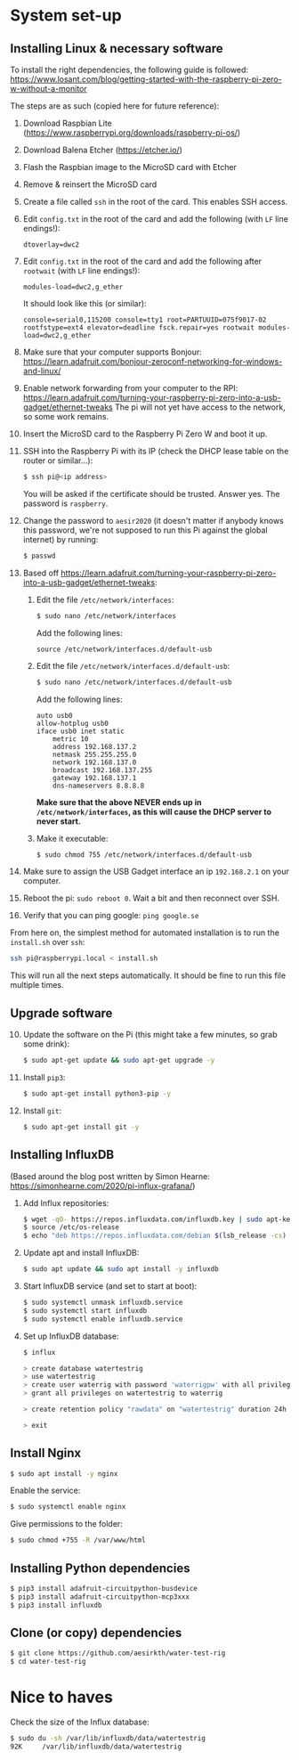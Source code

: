 # System set-up

## Installing Linux & necessary software

To install the right dependencies, the following guide is followed: https://www.losant.com/blog/getting-started-with-the-raspberry-pi-zero-w-without-a-monitor

The steps are as such (copied here for future reference):

1. Download Raspbian Lite (https://www.raspberrypi.org/downloads/raspberry-pi-os/)
2. Download Balena Etcher (https://etcher.io/)
3. Flash the Raspbian image to the MicroSD card with Etcher
4. Remove & reinsert the MicroSD card
5. Create a file called `ssh` in the root of the card. This enables SSH access.

6. Edit `config.txt` in the root of the card and add the following (with `LF` line endings!):

   ```
   dtoverlay=dwc2
   ```

7. Edit `config.txt` in the root of the card and add the following after `rootwait` (with `LF` line endings!):

   ```
   modules-load=dwc2,g_ether
   ```

   It should look like this (or similar):

   ```
   console=serial0,115200 console=tty1 root=PARTUUID=075f9017-02 rootfstype=ext4 elevator=deadline fsck.repair=yes rootwait modules-load=dwc2,g_ether
   ```

8. Make sure that your computer supports Bonjour: https://learn.adafruit.com/bonjour-zeroconf-networking-for-windows-and-linux/
9. Enable network forwarding from your computer to the RPI: https://learn.adafruit.com/turning-your-raspberry-pi-zero-into-a-usb-gadget/ethernet-tweaks
   The pi will not yet have access to the network, so some work remains.

10. Insert the MicroSD card to the Raspberry Pi Zero W and boot it up.
11. SSH into the Raspberry Pi with its IP (check the DHCP lease table on the router or similar...):
    ```bash
    $ ssh pi@<ip address>
    ```
    You will be asked if the certificate should be trusted. Answer yes.
    The password is `raspberry`.
12. Change the password to `aesir2020` (it doesn't matter if anybody knows this password, we're not supposed to run this Pi against the global internet) by running:

    ```bash
    $ passwd
    ```

13. Based off https://learn.adafruit.com/turning-your-raspberry-pi-zero-into-a-usb-gadget/ethernet-tweaks:

    1. Edit the file `/etc/network/interfaces`:

       ```bash
       $ sudo nano /etc/network/interfaces
       ```

       Add the following lines:

       ```
       source /etc/network/interfaces.d/default-usb
       ```

    1. Edit the file `/etc/network/interfaces.d/default-usb`:

       ```bash
       $ sudo nano /etc/network/interfaces.d/default-usb
       ```

       Add the following lines:

       ```
       auto usb0
       allow-hotplug usb0
       iface usb0 inet static
           metric 10
           address 192.168.137.2
           netmask 255.255.255.0
           network 192.168.137.0
           broadcast 192.168.137.255
           gateway 192.168.137.1
           dns-nameservers 8.8.8.8
       ```

       **Make sure that the above NEVER ends up in `/etc/network/interfaces`, as this will cause the DHCP server to never start.**

    1. Make it executable:

       ```bash
       $ sudo chmod 755 /etc/network/interfaces.d/default-usb
       ```

14. Make sure to assign the USB Gadget interface an ip `192.168.2.1` on your computer.
15. Reboot the pi: `sudo reboot 0`. Wait a bit and then reconnect over SSH.
16. Verify that you can ping google: `ping google.se`

From here on, the simplest method for automated installation is to run the `install.sh` over `ssh`:

```bash
ssh pi@raspberrypi.local < install.sh
```

This will run all the next steps automatically. It should be fine to run this file multiple times.

## Upgrade software

10. Update the software on the Pi (this might take a few minutes, so grab some drink):
    ```bash
    $ sudo apt-get update && sudo apt-get upgrade -y
    ```
11. Install `pip3`:
    ```bash
    $ sudo apt-get install python3-pip -y
    ```
12. Install `git`:
    ```bash
    $ sudo apt-get install git -y
    ```

## Installing InfluxDB

(Based around the blog post written by Simon Hearne: https://simonhearne.com/2020/pi-influx-grafana/)

1. Add Influx repositories:

   ```bash
   $ wget -qO- https://repos.influxdata.com/influxdb.key | sudo apt-key    add -
   $ source /etc/os-release
   $ echo "deb https://repos.influxdata.com/debian $(lsb_release -cs)   stable" | sudo tee /etc/apt/sources.list.d/influxdb.list
   ```

2. Update apt and install InfluxDB:

   ```bash
   $ sudo apt update && sudo apt install -y influxdb
   ```

3. Start InfluxDB service (and set to start at boot):

   ```bash
   $ sudo systemctl unmask influxdb.service
   $ sudo systemctl start influxdb
   $ sudo systemctl enable influxdb.service
   ```

4. Set up InfluxDB database:

   ```bash
   $ influx

   > create database watertestrig
   > use watertestrig
   > create user waterrig with password 'waterrigpw' with all privileges
   > grant all privileges on watertestrig to waterrig

   > create retention policy "rawdata" on "watertestrig" duration 24h replication 1 default

   > exit
   ```

## Install Nginx

```bash
$ sudo apt install -y nginx
```

Enable the service:

```bash
$ sudo systemctl enable nginx
```

Give permissions to the folder:

```bash
$ sudo chmod +755 -R /var/www/html
```

## Installing Python dependencies

```bash
$ pip3 install adafruit-circuitpython-busdevice
$ pip3 install adafruit-circuitpython-mcp3xxx
$ pip3 install influxdb
```

## Clone (or copy) dependencies

```bash
$ git clone https://github.com/aesirkth/water-test-rig
$ cd water-test-rig
```

# Nice to haves

Check the size of the Influx database:

```bash
$ sudo du -sh /var/lib/influxdb/data/watertestrig
92K     /var/lib/influxdb/data/watertestrig
```

